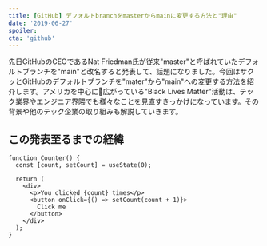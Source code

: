 ```yaml
---
title: [GitHub] デフォルトbranchをmasterからmainに変更する方法と"理由"
date: '2019-06-27'
spoiler:
cta: 'github'
---
```



先日GitHubのCEOであるNat Friedman氏が従来"master"と呼ばれていたデフォルトブランチを"main"と改名すると発表して、話題になりました。今回はサクッとGitHubのデフォルトブランチを"mater"から"main"への変更する方法を紹介します。アメリカを中心に広がっている"Black Lives Matter"活動は、テック業界やエンジニア界隈でも様々なことを見直すきっかけになっています。その背景や他のテック企業の取り組みも解説していきます。

## この発表至るまでの経緯


```jsx{6}
function Counter() {
  const [count, setCount] = useState(0);

  return (
    <div>
      <p>You clicked {count} times</p>
      <button onClick={() => setCount(count + 1)}>
        Click me
      </button>
    </div>
  );
}
```
  
